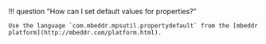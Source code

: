 !!! question "How can I set default values for properties?"

    Use the language `com.mbeddr.mpsutil.propertydefault` from the [mbeddr platform](http://mbeddr.com/platform.html).